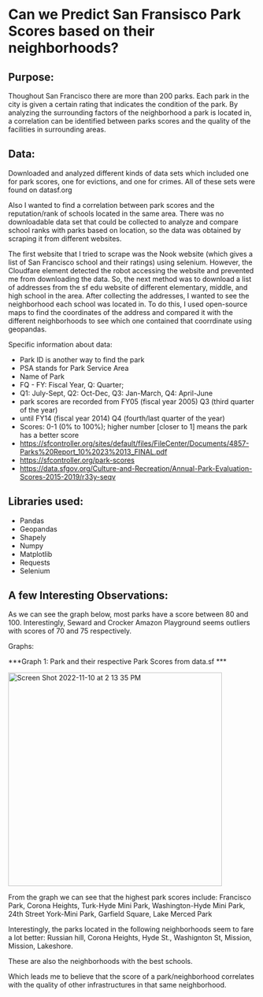 # Can we Predict San Fransisco Park Scores based on their neighborhoods?


## Purpose:

Thoughout San Francisco there are more than 200 parks. Each park in the city is given a certain rating that indicates the condition of the park. By analyzing the surrounding factors of the neighborhood a park is located in, a correlation can be identified between parks scores and the quality of the facilities in surrounding areas.

## Data:
Downloaded and analyzed different kinds of data sets which included one for park scores, one for evictions, and one for crimes. All of these sets were found on datasf.org

Also I wanted to find a correlation between park scores and the reputation/rank of schools located in the same area. There was no downloadable data set that could be collected to analyze and compare school ranks with parks based on location, so the data was obtained by scraping it from different websites.

The first website that I tried to scrape was the Nook website (which gives a list of San Francisco school and their ratings) using selenium. However, the Cloudfare element detected the robot accessing the website and prevented me from downloading the data. So, the next method was to download a list of addresses from the sf edu website of different elementary, middle, and high school in the area. After collecting the addresses, I wanted to see the neighborhood each school was located in. To do this, I used open-source maps to find the coordinates of the address and compared it with the different neighborhoods to see which one contained that coorrdinate using geopandas.

Specific information about data:
- Park ID is another way to find the park
- PSA stands for Park Service Area
- Name of Park
- FQ - FY: Fiscal Year, Q: Quarter; 
- Q1: July-Sept, Q2: Oct-Dec, Q3: Jan-March, Q4: April-June
- park scores are recorded from FY05 (fiscal year 2005) Q3 (third quarter of the year) 
- until FY14 (fiscal year 2014) Q4 (fourth/last quarter of the year)
- Scores: 0-1 (0% to 100%); higher number [closer to 1] means the park has a better score
- https://sfcontroller.org/sites/default/files/FileCenter/Documents/4857-Parks%20Report_10%2023%2013_FINAL.pdf 
- https://sfcontroller.org/park-scores
- https://data.sfgov.org/Culture-and-Recreation/Annual-Park-Evaluation-Scores-2015-2019/r33y-seqv


## Libraries used:
- Pandas
- Geopandas
- Shapely
- Numpy
- Matplotlib
- Requests
- Selenium

## A few Interesting Observations:

As we can see the graph below, most parks have a score between 80 and 100. Interestingly, Seward and Crocker Amazon Playground seems outliers with scores of 70 and 75 respectively.


Graphs:

***Graph 1: Park and their respective Park Scores from data.sf ***

<img width="434" alt="Screen Shot 2022-11-10 at 2 13 35 PM" src="https://user-images.githubusercontent.com/90660851/201217102-6c0cd224-de1d-4bc2-bd86-d24d6a606940.png">


From the graph we can see that the highest park scores include: 
Francisco Park, Corona Heights, Turk-Hyde Mini Park, Washington-Hyde Mini Park, 24th Street York-Mini Park, Garfield Square, Lake Merced Park

Interestingly, the parks located in the following neighborhoods seem to fare a lot better: Russian hill, Corona Heights, Hyde St., Washignton St, Mission, Mission, Lakeshore.

These are also the neighborhoods with the best schools.


Which leads me to believe that the score of a park/neighborhood correlates with the quality of other infrastructures in that same neighborhood.

